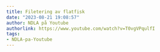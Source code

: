 ```yaml
---
title: Filetering av flatfisk
date: "2023-08-21 19:08:57"
author: NDLA på Youtube
authorlink: https://www.youtube.com/watch?v=T0vgVPqulfI
tags:
- NDLA-pa-Youtube
---
```

